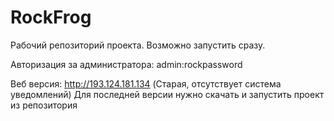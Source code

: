 # RockFrog

Рабочий репозиторий проекта. Возможно запустить сразу.

Авторизация за администратора: admin:rockpassword

Веб версия: http://193.124.181.134
(Старая, отсутствует система уведомлений)
Для последней версии нужно скачать и запустить проект из репозитория
